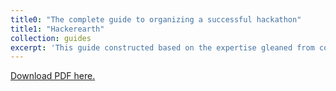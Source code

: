 ```yaml
---
title0: "The complete guide to organizing a successful hackathon"
title1: "Hackerearth"
collection: guides
excerpt: 'This guide constructed based on the expertise gleaned from conducting over 800+ hackathons provides an overview of best practices that will help organizers to ensure that their hackathons will provide incredible experience for participants and sponsors. It focuses on two formats of hackathons: offline and online, and outlines the processes for each hackahton format starting from the selection of themes, target audience, format, timing, judges, promotion, etc.'
---
```

[Download PDF here.](http://eipapa.github.io/hackathon-planning-kit/files/hackerearth.pdf )
